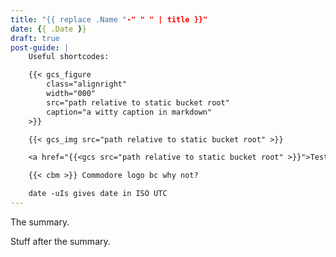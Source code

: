 ```yaml
---
title: "{{ replace .Name "-" " " | title }}"
date: {{ .Date }}
draft: true
post-guide: |
    Useful shortcodes:

    {{< gcs_figure 
        class="alignright"
        width="000"
        src="path relative to static bucket root"
        caption="a witty caption in markdown"
    >}}

    {{< gcs_img src="path relative to static bucket root" >}}

    <a href="{{<gcs src="path relative to static bucket root" >}}">Test GCS link</a>

    {{< cbm >}} Commodore logo bc why not?

    date -uIs gives date in ISO UTC
---
```


The summary.

<!--more-->

Stuff after the summary.
